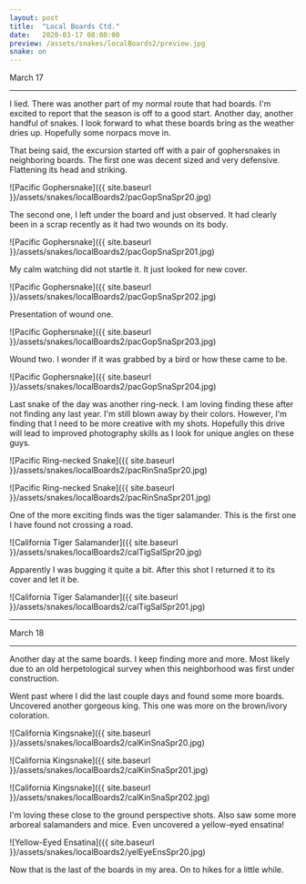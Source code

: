 ```yaml
---
layout: post
title:  "Local Boards Ctd."
date:   2020-03-17 08:00:00
preview: /assets/snakes/localBoards2/preview.jpg
snake: on
---
```

March 17

-----------------------------------------------------------------------

I lied. There was another part of my normal route that had boards. I'm excited to report that the season is off to a good start. Another day, another handful of snakes. I look forward to what these boards bring as the weather dries up. Hopefully some norpacs move in. 

That being said, the excursion started off with a pair of gophersnakes in neighboring boards. The first one was decent sized and very defensive. Flattening its head and striking.

![Pacific Gophersnake]({{ site.baseurl }}/assets/snakes/localBoards2/pacGopSnaSpr20.jpg)

The second one, I left under the board and just observed. It had clearly been in a scrap recently as it had two wounds on its body. 

![Pacific Gophersnake]({{ site.baseurl }}/assets/snakes/localBoards2/pacGopSnaSpr201.jpg)

My calm watching did not startle it. It just looked for new cover.

![Pacific Gophersnake]({{ site.baseurl }}/assets/snakes/localBoards2/pacGopSnaSpr202.jpg)

Presentation of wound one.

![Pacific Gophersnake]({{ site.baseurl }}/assets/snakes/localBoards2/pacGopSnaSpr203.jpg)

Wound two. I wonder if it was grabbed by a bird or how these came to be.

![Pacific Gophersnake]({{ site.baseurl }}/assets/snakes/localBoards2/pacGopSnaSpr204.jpg)

Last snake of the day was another ring-neck. I am loving finding these after not finding any last year. I'm still blown away by their colors. However, I'm finding that I need to be more creative with my shots. Hopefully this drive will lead to improved photography skills as I look for unique angles on these guys.

![Pacific Ring-necked Snake]({{ site.baseurl }}/assets/snakes/localBoards2/pacRinSnaSpr20.jpg)

![Pacific Ring-necked Snake]({{ site.baseurl }}/assets/snakes/localBoards2/pacRinSnaSpr201.jpg)

One of the more exciting finds was the tiger salamander. This is the first one I have found not crossing a road. 

![California Tiger Salamander]({{ site.baseurl }}/assets/snakes/localBoards2/calTigSalSpr20.jpg)

Apparently I was bugging it quite a bit. After this shot I returned it to its cover and let it be.

![California Tiger Salamander]({{ site.baseurl }}/assets/snakes/localBoards2/calTigSalSpr201.jpg)

-----------------------------------------------------------------------

March 18

-----------------------------------------------------------------------

Another day at the same boards. I keep finding more and more. Most likely due to an old herpetological survey when this neighborhood was first under construction.

Went past where I did the last couple days and found some more boards. Uncovered another gorgeous king. This one was more on the brown/ivory coloration.

![California Kingsnake]({{ site.baseurl }}/assets/snakes/localBoards2/calKinSnaSpr20.jpg)

![California Kingsnake]({{ site.baseurl }}/assets/snakes/localBoards2/calKinSnaSpr201.jpg)

![California Kingsnake]({{ site.baseurl }}/assets/snakes/localBoards2/calKinSnaSpr202.jpg)

I'm loving these close to the ground perspective shots. Also saw some more arboreal salamanders and mice. Even uncovered a yellow-eyed ensatina!

![Yellow-Eyed Ensatina]({{ site.baseurl }}/assets/snakes/localBoards2/yelEyeEnsSpr20.jpg)

Now that is the last of the boards in my area. On to hikes for a little while.